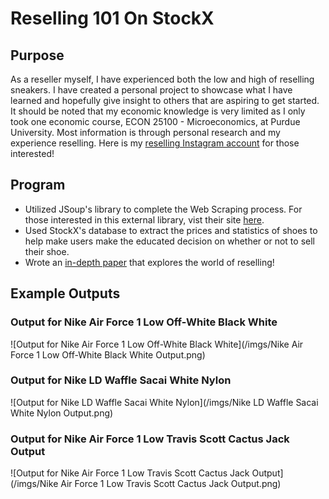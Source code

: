 # Reselling 101 On StockX
## Purpose
As a reseller myself, I have experienced both the low and high of reselling sneakers. I have created a personal project to showcase what I have 
learned and hopefully give insight to others that are aspiring to get started. It should be noted that my economic knowledge is very limited as 
I only took one economic course, ECON 25100 - Microeconomics, at Purdue University. Most information is through personal research and my experience reselling. 
  Here is my [reselling Instagram account](https://www.instagram.com/unsaturatedgoods/) for those interested!
## Program
* Utilized JSoup's library to complete the Web Scraping process. For those interested in this external library, vist their site [here](https://jsoup.org/).
* Used StockX's database to extract the prices and statistics of shoes to help make users make the educated decision on whether or not to sell their shoe.
* Wrote an <a href="/pdfs/Reselling 101 on StockX.pdf">in-depth paper</a> that explores the world of reselling!
## Example Outputs
### Output for Nike Air Force 1 Low Off-White Black White
![Output for Nike Air Force 1 Low Off-White Black White](/imgs/Nike Air Force 1 Low Off-White Black White Output.png)
### Output for Nike LD Waffle Sacai White Nylon
![Output for Nike LD Waffle Sacai White Nylon](/imgs/Nike LD Waffle Sacai White Nylon Output.png)
### Output for Nike Air Force 1 Low Travis Scott Cactus Jack Output
![Output for Nike Air Force 1 Low Travis Scott Cactus Jack Output](/imgs/Nike Air Force 1 Low Travis Scott Cactus Jack Output.png)

